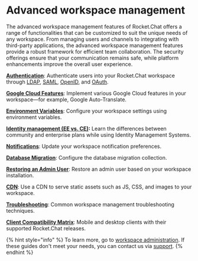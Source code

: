 # Advanced workspace management

The advanced workspace management features of Rocket.Chat offers a range of functionalities that can be customized to suit the unique needs of any workspace. From managing users and channels to integrating with third-party applications, the advanced workspace management features provide a robust framework for efficient team collaboration. The security offerings ensure that your communication remains safe, while platform enhancements improve the overall user experience.

[**Authentication**](authentication/): Authenticate users into your Rocket.Chat workspace through [LDAP](../../use-rocket.chat/workspace-administration/settings/ldap/), [SAML](../../use-rocket.chat/workspace-administration/settings/saml/), [OpenID](authentication/open-id-connect/), and [OAuth](../../use-rocket.chat/workspace-administration/settings/oauth/).

[**Google Cloud Features**](google-cloud.md): Implement various Google Cloud features in your workspace—for example, Google Auto-Translate.

[**Environment Variables**](../rocket.chat-environment-configuration/environment-variables.md): Configure your workspace settings using environment variables.

[**Identity management (EE vs. CE)**](identity-management-ee-vs-ce.md)**:** Learn the differences between community and enterprise plans while using Identity Management Systems.

[**Notifications**](../../use-rocket.chat/user-guides/notifications.md): Update your workspace notification preferences.

[**Database Migration**](database-migration.md): Configure the database migration collection.

[**Restoring an Admin User**](restoring-an-admin.md): Restore an admin user based on your workspace installation.

[**CDN**](cdn.md): Use a CDN to serve static assets such as JS, CSS, and images to your workspace.

[**Troubleshooting**](troubleshooting.md): Common workspace management troubleshooting techniques.

[**Client Compatibility Matrix**](client-compatibility-matrix.md): Mobile and desktop clients with their supported Rocket.Chat releases.

{% hint style="info" %}
To learn more, go to [workspace administration](../../use-rocket.chat/workspace-administration/). If these guides don't meet your needs, you can contact us via [support](../../resources/rocket.chats-support-structure/).
{% endhint %}
